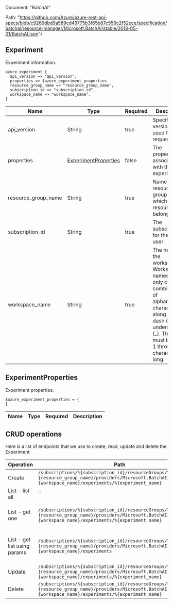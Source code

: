 Document: "BatchAI"


Path: "https://github.com/Azure/azure-rest-api-specs/blob/c9269dbd9a589cd49775b3f65b87c556c2f52cce/specification/batchai/resource-manager/Microsoft.BatchAI/stable/2018-05-01/BatchAI.json")

## Experiment

Experiment information.

```puppet
azure_experiment {
  api_version => "api_version",
  properties => $azure_experiment_properties
  resource_group_name => "resource_group_name",
  subscription_id => "subscription_id",
  workspace_name => "workspace_name",
}
```

| Name        | Type           | Required       | Description       |
| ------------- | ------------- | ------------- | ------------- |
|api_version | String | true | Specifies the version of API used for this request. |
|properties | [ExperimentProperties](#experimentproperties) | false | The properties associated with the experiment. |
|resource_group_name | String | true | Name of the resource group to which the resource belongs. |
|subscription_id | String | true | The subscriptionID for the Azure user. |
|workspace_name | String | true | The name of the workspace. Workspace names can only contain a combination of alphanumeric characters along with dash (-) and underscore (_). The name must be from 1 through 64 characters long. |
        
## ExperimentProperties

Experiment properties.

```puppet
$azure_experiment_properties = {
}
```

| Name        | Type           | Required       | Description       |
| ------------- | ------------- | ------------- | ------------- |



## CRUD operations

Here is a list of endpoints that we use to create, read, update and delete the Experiment

| Operation | Path | Verb | Description | OperationID |
| ------------- | ------------- | ------------- | ------------- | ------------- |
|Create|`/subscriptions/%{subscription_id}/resourceGroups/%{resource_group_name}/providers/Microsoft.BatchAI/workspaces/%{workspace_name}/experiments/%{experiment_name}`|Put|Creates an Experiment.|Experiments_Create|
|List - list all|``||||
|List - get one|`/subscriptions/%{subscription_id}/resourceGroups/%{resource_group_name}/providers/Microsoft.BatchAI/workspaces/%{workspace_name}/experiments/%{experiment_name}`|Get|Gets information about an Experiment.|Experiments_Get|
|List - get list using params|`/subscriptions/%{subscription_id}/resourceGroups/%{resource_group_name}/providers/Microsoft.BatchAI/workspaces/%{workspace_name}/experiments`|Get|Gets a list of Experiments within the specified Workspace.|Experiments_ListByWorkspace|
|Update|`/subscriptions/%{subscription_id}/resourceGroups/%{resource_group_name}/providers/Microsoft.BatchAI/workspaces/%{workspace_name}/experiments/%{experiment_name}`|Put|Creates an Experiment.|Experiments_Create|
|Delete|`/subscriptions/%{subscription_id}/resourceGroups/%{resource_group_name}/providers/Microsoft.BatchAI/workspaces/%{workspace_name}/experiments/%{experiment_name}`|Delete|Deletes an Experiment.|Experiments_Delete|

